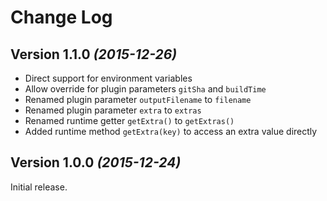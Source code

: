 Change Log
==========

Version 1.1.0 *(2015-12-26)*
----------------------------
 
 * Direct support for environment variables
 * Allow override for plugin parameters ```gitSha``` and ```buildTime```
 * Renamed plugin parameter ```outputFilename``` to ```filename```
 * Renamed plugin parameter ```extra``` to ```extras```
 * Renamed runtime getter ```getExtra()``` to ```getExtras()```
 * Added runtime method  ```getExtra(key)``` to access an extra value directly


Version 1.0.0 *(2015-12-24)*
----------------------------

Initial release.
